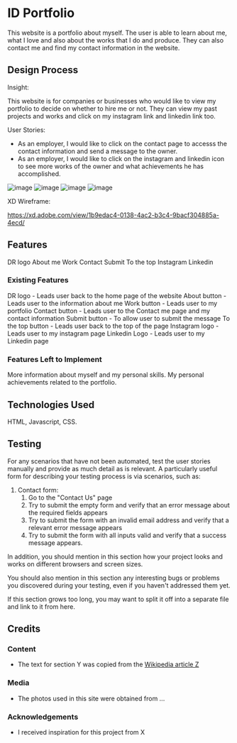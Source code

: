 # ID Portfolio

This website is a portfolio about myself. The user is able to learn about me, what I love and also about the works that I do and produce. They can also contact me and find my contact information in the website.
 
## Design Process

Insight:

This website is for companies or businesses who would like to view my portfolio to decide on whether to hire me or not. They can view my past projects and works and click on my instagram link and linkedin link too.

User Stories:

- As an employer, I would like to click on the contact page to accesss the contact information and send a message to the owner.
- As an employer, I would like to click on the instagram and linkedin icon to see more works of the owner and what achievements he has accomplished.

![image](https://user-images.githubusercontent.com/86419457/155735852-7776c920-f852-4b87-a065-2ec6e3fecef2.png)
![image](https://user-images.githubusercontent.com/86419457/155735933-7317201b-37a0-497e-880c-be8c6791b5fc.png)
![image](https://user-images.githubusercontent.com/86419457/155735959-85c0d961-4eb2-4090-9899-a50d1e83dd19.png)
![image](https://user-images.githubusercontent.com/86419457/155736145-2081be08-fce9-4166-b862-46c85154f24a.png)


XD Wireframe:

https://xd.adobe.com/view/1b9edac4-0138-4ac2-b3c4-9bacf304885a-4ecd/


## Features

DR logo
About me
Work
Contact
Submit
To the top
Instagram
Linkedin
 
 
### Existing Features

DR logo - Leads user back to the home page of the website
About button - Leads user to the information about me
Work button - Leads user to my portfolio
Contact button - Leads user to the Contact me page and my contact information
Submit button - To allow user to submit the message
To the top button - Leads user back to the top of the page
Instagram logo - Leads user to my instagram page
Linkedin Logo - Leads user to my Linkedin page


### Features Left to Implement

More information about myself and my personal skills.
My personal achievements related to the portfolio.


## Technologies Used

HTML, Javascript, CSS.


## Testing

For any scenarios that have not been automated, test the user stories manually and provide as much detail as is relevant. A particularly useful form for describing your testing process is via scenarios, such as:

1. Contact form:
    1. Go to the "Contact Us" page
    2. Try to submit the empty form and verify that an error message about the required fields appears
    3. Try to submit the form with an invalid email address and verify that a relevant error message appears
    4. Try to submit the form with all inputs valid and verify that a success message appears.

In addition, you should mention in this section how your project looks and works on different browsers and screen sizes.

You should also mention in this section any interesting bugs or problems you discovered during your testing, even if you haven't addressed them yet.

If this section grows too long, you may want to split it off into a separate file and link to it from here.

## Credits

### Content
- The text for section Y was copied from the [Wikipedia article Z](https://en.wikipedia.org/wiki/Z)

### Media
- The photos used in this site were obtained from ...

### Acknowledgements

- I received inspiration for this project from X

